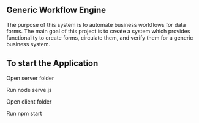 ## Generic Workflow Engine
The purpose of this system is to automate business workflows for data
forms. The main goal of this project is to create a system which provides functionality
to create forms, circulate them, and verify them for a generic business system. 


## To start the Application

Open server folder

Run node serve.js

Open client folder 

Run npm start

